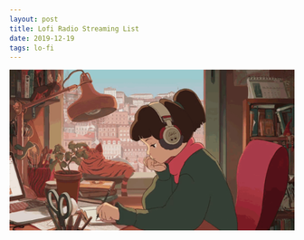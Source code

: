 ```yaml
---
layout: post
title: Lofi Radio Streaming List
date: 2019-12-19
tags: lo-fi
---
```


![lo-fi image](/assets/images/posts/2019-12-19-test-html5-audio.gif)

<script>
let audios = {
  [
    "hyades.shoutca.st",
    "https://cdn-profiles.tunein.com/s288329/images/logoq.jpg?t=636294",
    "http://hyades.shoutca.st:8043/autodj",
    "audio/mpeg",
    "autoplay",
  ]
  tunein_com_Lofi_HipHop_Radio__Chillsky_s288329 : {
    thumbnail : "https://cdn-profiles.tunein.com/s288329/images/logoq.jpg?t=636294",
    sourceSrc : ,
    sourceType : ,
	autoplay : ,
  },
  tunein_com_Now_Playing_s290316 : {
    thumbnail : "https://cdn-profiles.tunein.com/s290316/images/logoq.jpg?t=151378",
    sourceSrc : "http://listen.shoutcast.com/freshsndgold",
    sourceType : "audio/mpeg",
	autoplay : "",
  },
  tunein_com_Fresh_Sound_s278846 : {
    thumbnail : "https://cdn-profiles.tunein.com/s278846/images/logoq.jpg?t=151378",
    sourceSrc : "http://listen.shoutcast.com/freshsnd",
    sourceType : "audio/aac",
	autoplay : "",
  },
  radio_net_lautfm_lofi : {
    thumbnail : "https://static.radio.net/inc/v2/images/avatars/station_avatar.gif",
    sourceSrc : "https://stream.laut.fm/lofi?ref=radiode",
    sourceType : "audio/mpeg",
	autoplay : "",
  },
};


let audioTag = ''
+ '<div style="margin-bottom:50px;">'
+ '<img src="#THUMBNAIL#" style="width:150px; height:150px; border-radius:50%; vertical-align:middle; margin-right:50px;"/>'
  + '<audio controls loop #AUTOPLAY# style="vertical-align:middle;">'
  + '<source src="#SOURCESRC#" type="#SOURCETYPE#">'
  + 'Your browser does not support the audio element.'
+ '</audio>'
+ '</div>';

$(document).ready(function(){
  for(let audioKey in audios) {
  	$('#audiobox').append(
  		audioTag
  		.replace('#THUMBNAIL#', audios[audioKey].thumbnail)
  		.replace('#SOURCESRC#', audios[audioKey].sourceSrc)
  		.replace('#SOURCETYPE#', audios[audioKey].sourceType)
  		.replace('#AUTOPLAY#', audios[audioKey].autoplay)
  	);
  }
});
</script>

<div id="audiobox"></div>
